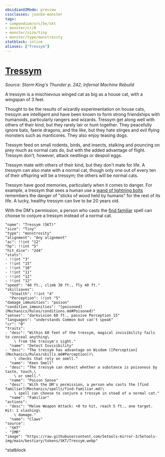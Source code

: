 ```yaml
---
obsidianUIMode: preview
cssclasses: json5e-monster
tags:
- compendium/src/5e/skt
- monster/cr/0
- monster/size/tiny
- monster/type/monstrosity
statblock: inline
aliases: ["Tressym"]
---
```

# [Tressym](Mechanics\bestiary\monstrosity/tressym-skt.md)
*Source: Storm King's Thunder p. 242, Infernal Machine Rebuild*  

A tressym is a mischievous winged cat as big as a house cat, with a wingspan of 3 feet.

Thought to be the results of wizardly experimentation on house cats, tressym are intelligent and have been known to form strong friendships with humanoids, particularly rangers and wizards. Tressym get along well with others of their kind, but they rarely lair or hunt together. They peacefully ignore bats, faerie dragons, and the like, but they hate stirges and evil flying monsters such as manticores. They also enjoy teasing dogs.

Tressym feed on small rodents, birds, and insects, stalking and pouncing on prey much as normal cats do, but with the added advantage of flight. Tressym don't, however, attack nestlings or despoil eggs.

Tressym mate with others of their kind, but they don't mate for life. A tressym can also mate with a normal cat, though only one out of every ten of their offspring will be a tressym; the others will be normal cats.

Tressym have good memories, particularly when it comes to danger. For example, a tressym that sees a human use a [wand of lightning bolts](Mechanics/items/wand-of-lightning-bolts.md) remembers the danger of "sticks of wood held by humans" for the rest of its life. A lucky, healthy tressym can live to be 20 years old.

With the DM's permission, a person who casts the [find familiar](Mechanics/spells/find-familiar.md) spell can choose to conjure a tressym instead of a normal cat.

```statblock
"name": "Tressym (SKT)"
"size": "Tiny"
"type": "monstrosity"
"alignment": "Any alignment"
"ac": !!int "12"
"hp": !!int "5"
"hit_dice": "2d4"
"stats":
- !!int "3"
- !!int "15"
- !!int "10"
- !!int "11"
- !!int "12"
- !!int "12"
"speed": "40 ft., climb 30 ft., fly 40 ft."
"skillsaves":
  "Stealth": !!int "4"
  "Perception": !!int "5"
"damage_immunities": "poison"
"condition_immunities": "[poisoned](Mechanics/Rules/conditions.md#Poisoned)"
"senses": "darkvision 60 ft., passive Perception 15"
"languages": "understands Common but can't speak"
"cr": "0"
"traits":
- "desc": "Within 60 feet of the tressym, magical invisibility fails to conceal anything\
    \ from the tressym's sight."
  "name": "Detect Invisibility"
- "desc": "The tressym has advantage on Wisdom ([Perception](Mechanics/Rules/skills.md#Perception))\
    \ checks that rely on smell."
  "name": "Keen Smell"
- "desc": "The tressym can detect whether a substance is poisonous by taste, touch,\
    \ or smell."
  "name": "Poison Sense"
- "desc": "With the DM's permission, a person who casts the [find familiar](Mechanics/spells/find-familiar.md)\
    \ spell can choose to conjure a tressym in stead of a normal cat."
  "name": "Familiar"
"actions":
- "desc": "Melee Weapon Attack: +0 to hit, reach 5 ft., one target. Hit: 1 slashing\
    \ damage."
  "name": "Claws"
"source":
- "SKT"
- "IMR"
"image": "https://raw.githubusercontent.com/5etools-mirror-3/5etools-img/main/bestiary/tokens/SKT/Tressym.webp"
```
^statblock